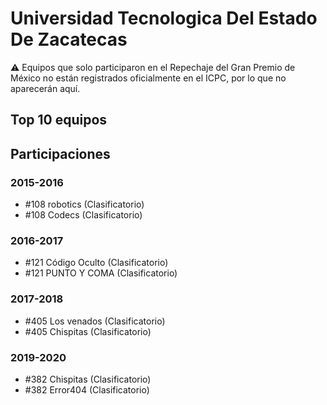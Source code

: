 # Universidad Tecnologica Del Estado De Zacatecas

:warning: Equipos que solo participaron en el Repechaje del Gran Premio de México no están registrados oficialmente en el ICPC, por lo que no aparecerán aquí.

## Top 10 equipos


## Participaciones

### 2015-2016

- #108 robotics (Clasificatorio)
- #108 Codecs (Clasificatorio)

### 2016-2017

- #121 Código Oculto (Clasificatorio)
- #121 PUNTO Y COMA (Clasificatorio)

### 2017-2018

- #405 Los venados (Clasificatorio)
- #405 Chispitas (Clasificatorio)

### 2019-2020

- #382 Chispitas (Clasificatorio)
- #382 Error404 (Clasificatorio)



